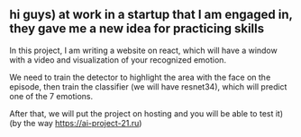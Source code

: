 hi guys) at work in a startup that I am engaged in, they gave me a new idea for practicing skills
-------------------------------------------------------------------------------------------------

In this project, I am writing a website on react, which will have a window with a video and visualization of your recognized emotion.

We need to train the detector to highlight the area with the face on the episode, then train the classifier (we will have resnet34), 
which will predict one of the 7 emotions.

After that, we will put the project on hosting and you will be able to test it)
(by the way https://ai-project-21.ru)

